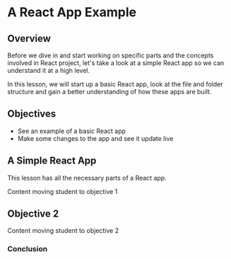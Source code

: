 # A React App Example

## Overview

Before we dive in and start working on specific parts and the concepts involved
in React project, let's take a look at a simple React app so we can understand
it at a high level.

In this lesson, we will start up a basic React app, look at the file and
folder structure and gain a better understanding of how these apps are built.

## Objectives

- See an example of a basic React app
- Make some changes to the app and see it update live

## A Simple React App

This lesson has all the necessary parts of a React app.

Content moving student to objective 1

## Objective 2

Content moving student to objective 2

### Conclusion
